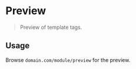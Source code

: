 Preview
=======

> Preview of template tags.


Usage
-----

Browse `domain.com/module/preview` for the preview.